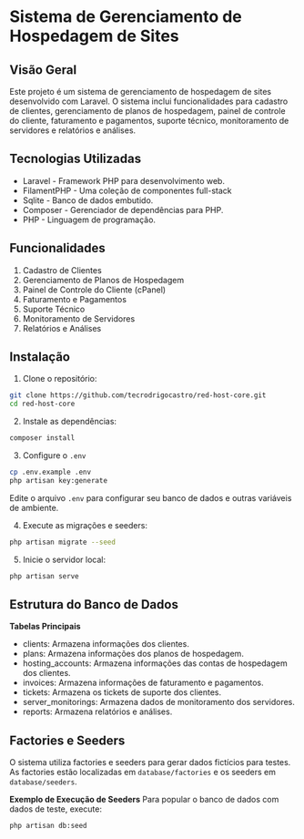 # Sistema de Gerenciamento de Hospedagem de Sites

## Visão Geral
Este projeto é um sistema de gerenciamento de hospedagem de sites desenvolvido com Laravel. O sistema inclui funcionalidades para cadastro de clientes, gerenciamento de planos de hospedagem, painel de controle do cliente, faturamento e pagamentos, suporte técnico, monitoramento de servidores e relatórios e análises.

## Tecnologias Utilizadas

- Laravel - Framework PHP para desenvolvimento web.
- FilamentPHP - Uma coleção de componentes full-stack
- Sqlite - Banco de dados embutido.
- Composer - Gerenciador de dependências para PHP.
- PHP - Linguagem de programação.

## Funcionalidades

1. Cadastro de Clientes
2. Gerenciamento de Planos de Hospedagem
3. Painel de Controle do Cliente (cPanel)
4. Faturamento e Pagamentos
5. Suporte Técnico
6. Monitoramento de Servidores
7. Relatórios e Análises

## Instalação

1. Clone o repositório:
```bash
git clone https://github.com/tecrodrigocastro/red-host-core.git
cd red-host-core
```

2. Instale as dependências:
```bash
composer install
```
3. Configure o `.env`

```bash
cp .env.example .env
php artisan key:generate
```
Edite o arquivo `.env` para configurar seu banco de dados e outras variáveis de ambiente.

4. Execute as migrações e seeders:
```bash
php artisan migrate --seed
```

5. Inicie o servidor local:
```bash
php artisan serve
```

## Estrutura do Banco de Dados

**Tabelas Principais**
- clients: Armazena informações dos clientes.
- plans: Armazena informações dos planos de hospedagem.
- hosting_accounts: Armazena informações das contas de hospedagem dos clientes.
- invoices: Armazena informações de faturamento e pagamentos.
- tickets: Armazena os tickets de suporte dos clientes.
- server_monitorings: Armazena dados de monitoramento dos servidores.
- reports: Armazena relatórios e análises.

## Factories e Seeders
O sistema utiliza factories e seeders para gerar dados fictícios para testes. As factories estão localizadas em `database/factories` e os seeders em `database/seeders`.

**Exemplo de Execução de Seeders**
Para popular o banco de dados com dados de teste, execute:

```bash
php artisan db:seed
```
